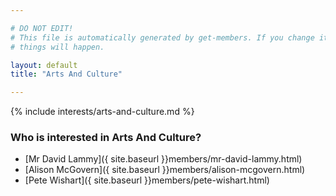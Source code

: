 ```yaml
---

# DO NOT EDIT!
# This file is automatically generated by get-members. If you change it, bad
# things will happen.

layout: default
title: "Arts And Culture"

---
```


{% include interests/arts-and-culture.md %}

### Who is interested in Arts And Culture?


* [Mr David Lammy]({ site.baseurl }}members/mr-david-lammy.html)
* [Alison McGovern]({ site.baseurl }}members/alison-mcgovern.html)
* [Pete Wishart]({ site.baseurl }}members/pete-wishart.html)
